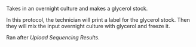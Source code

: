 Takes in an overnight culture and makes a glycerol stock. 

In this protocol, the technician will print a label for the glycerol 
stock. Then they will mix the input overnight culture with glycerol and freeze it.

Ran after *Upload Sequencing Results*. 